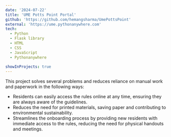 ```yaml
---
date: '2024-07-22'
title: 'UME Potts Point Portal'
github: 'https://github.com/hemangsharma/UmePottsPoint'
external: 'https://ume.pythonanywhere.com'
tech:
  - Python
  - Flask library
  - HTML
  - CSS
  - JavaScript
  - Pythonanywhere
  
showInProjects: true
---
```

This project solves several problems and reduces reliance on manual work and paperwork in the following ways:

- Residents can easily access the rules online at any time, ensuring they are always aware of the guidelines.
- Reduces the need for printed materials, saving paper and contributing to environmental sustainability.
- Streamlines the onboarding process by providing new residents with immediate access to the rules, reducing the need for physical handouts and meetings.